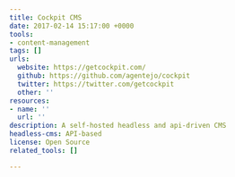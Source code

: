 ```yaml
---
title: Cockpit CMS
date: 2017-02-14 15:17:00 +0000
tools:
- content-management
tags: []
urls:
  website: https://getcockpit.com/
  github: https://github.com/agentejo/cockpit
  twitter: https://twitter.com/getcockpit
  other: ''
resources:
- name: ''
  url: ''
description: A self-hosted headless and api-driven CMS
headless-cms: API-based
license: Open Source
related_tools: []

---
```

